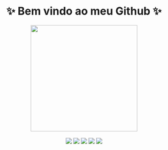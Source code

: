 <h1 align="center">✨ Bem vindo ao meu Github ✨</h1>

<div align="center">
  <a href="https://github.com/DaviBarroso42">
  <img height="280em" src="https://github-readme-stats.vercel.app/api?username=DaviBarroso42&show_icons=true&theme=vue-dark&include_all_commits=true&count_private=true"/>
</div >
  
<div align="center"><br/> 
    <a href="https://www.youtube.com/channel/UCsl60cUtchTvwI1VOny36kg" target="_blank"><img src="https://img.shields.io/badge/YouTube-FF0000?style=for-the-badge&logo=youtube&logoColor=white" target="_blank"></a>
    <a href="https://instagram.com/davismartinsb" target="_blank"><img src="https://img.shields.io/badge/-Instagram-%23E4405F?style=for-the-badge&logo=instagram&logoColor=white" target="_blank"></a>
   <a href="https://discord.gg/wagxzStdcR" target="_blank"><img src="https://img.shields.io/badge/Discord-7289DA?style=for-the-badge&logo=discord&logoColor=white" target="_blank"></a> 
    <a href = "mailto:davismbarrso@gmail.com"><img src="https://img.shields.io/badge/Gmail-D14836?style=for-the-badge&logo=gmail&logoColor=white" target="_blank"></a>
    <a href="https://www.linkedin.com/in/davi-barroso-2b049b236/" target="_blank"><img src="https://img.shields.io/badge/-LinkedIn-%230077B5?style=for-the-badge&logo=linkedin&logoColor=white" target="_blank"></a> 
</div>
